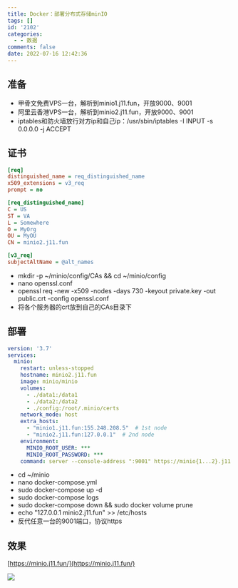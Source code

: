 ```yaml
---
title: Docker：部署分布式存储minIO
tags: []
id: '2102'
categories:
  - - 数据
comments: false
date: 2022-07-16 12:42:36
---
```


## 准备

*   甲骨文免费VPS一台，解析到minio1.j11.fun，开放9000、9001
*   阿里云香港VPS一台，解析到minio2.j11.fun，开放9000、9001
*   iptables和防火墙放行对方ip和自己ip：/usr/sbin/iptables -I INPUT -s 0.0.0.0 -j ACCEPT

## 证书

```ini
[req]
distinguished_name = req_distinguished_name
x509_extensions = v3_req
prompt = no

[req_distinguished_name]
C = US
ST = VA
L = Somewhere
O = MyOrg
OU = MyOU
CN = minio2.j11.fun

[v3_req]
subjectAltName = @alt_names

```

*   mkdir -p ~/minio/config/CAs && cd ~/minio/config
*   nano openssl.conf
*   openssl req -new -x509 -nodes -days 730 -keyout private.key -out public.crt -config openssl.conf
*   将各个服务器的crt放到自己的CAs目录下

## 部署

```yml
version: '3.7'
services:
  minio:
    restart: unless-stopped
    hostname: minio2.j11.fun
    image: minio/minio
    volumes:
      - ./data1:/data1
      - ./data2:/data2
      - ./config:/root/.minio/certs
    network_mode: host
    extra_hosts:
      - "minio1.j11.fun:155.248.208.5"  # 1st node
      - "minio2.j11.fun:127.0.0.1"  # 2nd node
    environment:
      MINIO_ROOT_USER: ***
      MINIO_ROOT_PASSWORD: ***
    command: server --console-address ":9001" https://minio{1...2}.j11.fun/data{1...2}
```

*   cd ~/minio
*   nano docker-compose.yml
*   sudo docker-compose up -d
*   sudo docker-compose logs
*   sudo docker-compose down && sudo docker volume prune
*   echo "127.0.0.1 minio2.j11.fun" >> /etc/hosts
*   反代任意一台的9001端口，协议https

## 效果

[https://minio.j11.fun/](https://minio.j11.fun/)

![](https://img.limour.top/archives_2023/blog/20220716124213.webp)
